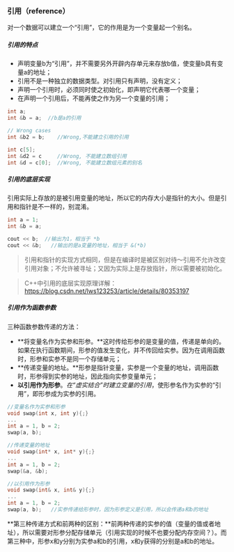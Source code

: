 ### 引用（reference）

对一个数据可以建立一个“引用”，它的作用是为一个变量起一个别名。

##### 引用的特点

- 声明变量b为“引用”，并不需要另外开辟内存单元来存放b值，使变量b具有变量a的地址；
- 引用不是一种独立的数据类型。对引用只有声明，没有定义；
- 声明一个引用时，必须同时使之初始化，即声明它代表哪一个变量；
- 在声明一个引用后，不能再使之作为另一个变量的引用；

```c++
int a;
int &b = a;  //b是a的引用

// Wrong cases
int &b2 = b; 	//Wrong,不能建立引用的引用 

int c[5];
int &d2 = c  	//Wrong, 不能建立数组引用
int &d = c[0];	//Wrong, 不能建立数组元素的别名
```



##### 引用的底层实现

引用实际上存放的是被引用变量的地址，所以它的内存大小是指针的大小。但是引用和指针是不一样的，别混淆。

```c++
int a = 1;
int &b = a;

cout << b;  //输出为1，相当于 *b
cout << &b;   //输出的是a变量的地址，相当于 &(*b)
```

> 引用和指针的实现方式相同，但是在编译时是被区别对待～引用不允许改变引用对象；不允许被寻址；又因为实际上是存放指针，所以需要被初始化。

> C++中引用的底层实现原理详解：https://blog.csdn.net/lws123253/article/details/80353197





##### 引用作为函数参数

三种函数参数传递的方法：

- **将变量名作为实参和形参。**这时传给形参的是变量的值，传递是单向的。如果在执行函数期间，形参的值发生变化，并不传回给实参。因为在调用函数时，形参和实参不是同一个存储单元；
- **传递变量的地址。**形参是指针变量，实参是一个变量的地址，调用函数时，形参得到实参的地址，因此指向实参变量单元；
- **以引用作为形参**。*在“虚实结合”时建立变量的引用*，使形参名作为实参的“引用”，即形参成为实参的引用。

```c++
//变量名作为实参和形参
void swap(int x, int y){;}
...
int a = 1, b = 2;
swap(a, b);

//传递变量的地址
void swap(int* x, int* y){;}
...
int a = 1, b = 2;
swap(&a, &b);

//以引用作为形参
void swap(int& x, int& y){;}
...
int a = 1, b = 2;
swap(a, b);   //实参传递给形参时，因为形参定义是引用，所以会传递a和b的地址
```



**第三种传递方式和前两种的区别：**前两种传递的实参的值（变量的值或者地址），所以需要对形参分配存储单元（引用实现的时候不也要分配内存空间？）。而第三种中，形参x和y分别为实参a和b的引用，x和y获得的分别是a和b的地址。

